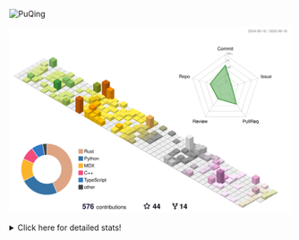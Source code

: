 ![PuQing](https://user-images.githubusercontent.com/27223114/171565019-9a56fae6-b08b-421f-99db-7e830da42371.png)

![](./profile-3d-contrib/profile-season-animate.svg)

<details>
<summary>Click here for detailed stats!</summary>

<!--START_SECTION:waka-->
![Lines of code](https://img.shields.io/badge/From%20Hello%20World%20I%27ve%20Written-2.0%20million%20lines%20of%20code-blue)

**🐱 My GitHub Data** 

> 📦 446.6 kB Used in GitHub's Storage 
 > 
> 🏆 213 Contributions in the Year 2025
 > 
> 🚫 Not Opted to Hire
 > 
> 📜 40 Public Repositories 
 > 
> 🔑 34 Private Repositories 
 > 
**I'm an Early 🐤** 

```text
🌞 Morning                872 commits         ███░░░░░░░░░░░░░░░░░░░░░░   10.05 % 
🌆 Daytime                3747 commits        ███████████░░░░░░░░░░░░░░   43.20 % 
🌃 Evening                1965 commits        ██████░░░░░░░░░░░░░░░░░░░   22.66 % 
🌙 Night                  2089 commits        ██████░░░░░░░░░░░░░░░░░░░   24.09 % 
```


📊 **This Week I Spent My Time On** 

```text
💬 Programming Languages: 
Other                    30 hrs 7 mins       ██████████████░░░░░░░░░░░   55.83 % 
Python                   15 hrs 36 mins      ███████░░░░░░░░░░░░░░░░░░   28.94 % 
Typst                    4 hrs 7 mins        ██░░░░░░░░░░░░░░░░░░░░░░░   07.66 % 
C                        1 hr 6 mins         █░░░░░░░░░░░░░░░░░░░░░░░░   02.04 % 
Org                      31 mins             ░░░░░░░░░░░░░░░░░░░░░░░░░   00.97 % 

🔥 Editors: 
VS Code                  21 hrs 45 mins      ██████████░░░░░░░░░░░░░░░   40.32 % 
Arc                      21 hrs 37 mins      ██████████░░░░░░░░░░░░░░░   40.07 % 
Ghostty                  6 hrs 31 mins       ███░░░░░░░░░░░░░░░░░░░░░░   12.09 % 
Telegram                 2 hrs 51 mins       █░░░░░░░░░░░░░░░░░░░░░░░░   05.30 % 
NetEaseMusic             1 hr 5 mins         █░░░░░░░░░░░░░░░░░░░░░░░░   02.02 % 

💻 Operating System: 
Mac                      33 hrs 40 mins      ████████████████░░░░░░░░░   62.41 % 
WSL                      18 hrs 13 mins      ████████░░░░░░░░░░░░░░░░░   33.78 % 
Linux                    2 hrs 3 mins        █░░░░░░░░░░░░░░░░░░░░░░░░   03.81 % 
```


<!--END_SECTION:waka-->
</details>
